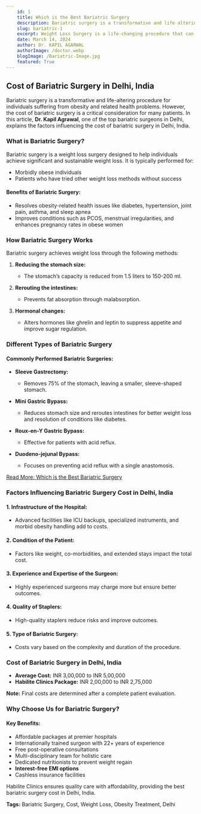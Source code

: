 ```yaml
---
    id: 1
    title: Which is the Best Bariatric Surgery
    description: Bariatric surgery is a transformative and life altering procedure meant for people suffering from obesity and obesity related health problems. However, one of the critical considerations for anyone is the high cost of bariatric surgery. Cost of weight loss surgery is one of the key factors for majority of the patients undergoing bariatric surgery. In this article, Dr. Kapil Agrawal, one of the best bariatric surgeon in Delhi describes about various factors influencing the bariatric surgery cost in Delhi, India.
    slug: bariatric-1
    excerpt: Weight Loss Surgery is a life-changing procedure that can help someone
    date: March 14, 2024
    author: Dr. KAPIL AGARWAL
    authorImage: /doctor.webp
    blogImage: /Bariatric-Image.jpg
    featured: True
---
```



## Cost of Bariatric Surgery in Delhi, India

Bariatric surgery is a transformative and life-altering procedure for individuals suffering from obesity and related health problems. However, the cost of bariatric surgery is a critical consideration for many patients. In this article, **Dr. Kapil Agrawal**, one of the top bariatric surgeons in Delhi, explains the factors influencing the cost of bariatric surgery in Delhi, India.

### What is Bariatric Surgery?

Bariatric surgery is a weight loss surgery designed to help individuals achieve significant and sustainable weight loss. It is typically performed for:
- Morbidly obese individuals
- Patients who have tried other weight loss methods without success

#### Benefits of Bariatric Surgery:
- Resolves obesity-related health issues like diabetes, hypertension, joint pain, asthma, and sleep apnea
- Improves conditions such as PCOS, menstrual irregularities, and enhances pregnancy rates in obese women

### How Bariatric Surgery Works

Bariatric surgery achieves weight loss through the following methods:
1. **Reducing the stomach size:**
   - The stomach’s capacity is reduced from 1.5 liters to 150-200 ml.
   
2. **Rerouting the intestines:**
   - Prevents fat absorption through malabsorption.
   
3. **Hormonal changes:**
   - Alters hormones like ghrelin and leptin to suppress appetite and improve sugar regulation.

### Different Types of Bariatric Surgery

#### Commonly Performed Bariatric Surgeries:
- **Sleeve Gastrectomy:**
   - Removes 75% of the stomach, leaving a smaller, sleeve-shaped stomach.
   
- **Mini Gastric Bypass:**
   - Reduces stomach size and reroutes intestines for better weight loss and resolution of conditions like diabetes.
   
- **Roux-en-Y Gastric Bypass:**
   - Effective for patients with acid reflux.
   
- **Duodeno-jejunal Bypass:**
   - Focuses on preventing acid reflux with a single anastomosis.

[Read More: Which is the Best Bariatric Surgery](/)

### Factors Influencing Bariatric Surgery Cost in Delhi, India

#### 1. Infrastructure of the Hospital:
   - Advanced facilities like ICU backups, specialized instruments, and morbid obesity handling add to costs.

#### 2. Condition of the Patient:
   - Factors like weight, co-morbidities, and extended stays impact the total cost.

#### 3. Experience and Expertise of the Surgeon:
   - Highly experienced surgeons may charge more but ensure better outcomes.

#### 4. Quality of Staplers:
   - High-quality staplers reduce risks and improve outcomes.

#### 5. Type of Bariatric Surgery:
   - Costs vary based on the complexity and duration of the procedure.

### Cost of Bariatric Surgery in Delhi, India

- **Average Cost:** INR 3,00,000 to INR 5,00,000
- **Habilite Clinics Package:** INR 2,00,000 to INR 2,75,000

**Note:** Final costs are determined after a complete patient evaluation.

### Why Choose Us for Bariatric Surgery?

#### Key Benefits:
- Affordable packages at premier hospitals
- Internationally trained surgeon with 22+ years of experience
- Free post-operative consultations
- Multi-disciplinary team for holistic care
- Dedicated nutritionists to prevent weight regain
- **Interest-free EMI options**
- Cashless insurance facilities

Habilite Clinics ensures quality care with affordability, providing the best bariatric surgery cost in Delhi, India.

**Tags:**
Bariatric Surgery, Cost, Weight Loss, Obesity Treatment, Delhi